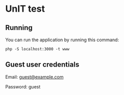 # UnIT test

## Running

You can run the application by running this command:

`php -S localhost:3000 -t www`

## Guest user credentials

Email: guest@example.com

Password: guest
